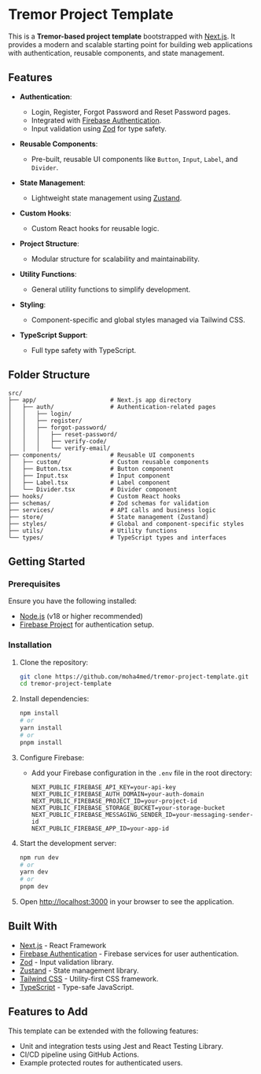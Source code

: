 # Tremor Project Template

This is a **Tremor-based project template** bootstrapped with [Next.js](https://nextjs.org). It provides a modern and scalable starting point for building web applications with authentication, reusable components, and state management.

## Features

- **Authentication**:
  - Login, Register, Forgot Password and Reset Password pages.
  - Integrated with [Firebase Authentication](https://firebase.google.com).
  - Input validation using [Zod](https://github.com/colinhacks/zod) for type safety.

- **Reusable Components**:
  - Pre-built, reusable UI components like `Button`, `Input`, `Label`, and `Divider`.

- **State Management**:
  - Lightweight state management using [Zustand](https://github.com/pmndrs/zustand).

- **Custom Hooks**:
  - Custom React hooks for reusable logic.

- **Project Structure**:
  - Modular structure for scalability and maintainability.

- **Utility Functions**:
  - General utility functions to simplify development.

- **Styling**:
  - Component-specific and global styles managed via Tailwind CSS.

- **TypeScript Support**:
  - Full type safety with TypeScript.

## Folder Structure

```plaintext
src/
├── app/                     # Next.js app directory
│   ├── auth/                # Authentication-related pages
│   │   ├── login/
│   │   ├── register/
│   │   ├── forgot-password/
│   │   │   ├── reset-password/
│   │   │   ├── verify-code/
│   │   │   └── verify-email/
├── components/              # Reusable UI components
│   ├── custom/              # Custom reusable components
│   ├── Button.tsx           # Button component
│   ├── Input.tsx            # Input component
│   ├── Label.tsx            # Label component
│   └── Divider.tsx          # Divider component
├── hooks/                   # Custom React hooks
├── schemas/                 # Zod schemas for validation
├── services/                # API calls and business logic
├── store/                   # State management (Zustand)
├── styles/                  # Global and component-specific styles
├── utils/                   # Utility functions
└── types/                   # TypeScript types and interfaces
```

## Getting Started

### Prerequisites

Ensure you have the following installed:
- [Node.js](https://nodejs.org/) (v18 or higher recommended)
- [Firebase Project](https://firebase.google.com/) for authentication setup.

### Installation

1. Clone the repository:
   ```bash
   git clone https://github.com/moha4med/tremor-project-template.git
   cd tremor-project-template
   ```

2. Install dependencies:
   ```bash
   npm install
   # or
   yarn install
   # or
   pnpm install
   ```

3. Configure Firebase:
   - Add your Firebase configuration in the `.env` file in the root directory:

     ```
     NEXT_PUBLIC_FIREBASE_API_KEY=your-api-key
     NEXT_PUBLIC_FIREBASE_AUTH_DOMAIN=your-auth-domain
     NEXT_PUBLIC_FIREBASE_PROJECT_ID=your-project-id
     NEXT_PUBLIC_FIREBASE_STORAGE_BUCKET=your-storage-bucket
     NEXT_PUBLIC_FIREBASE_MESSAGING_SENDER_ID=your-messaging-sender-id
     NEXT_PUBLIC_FIREBASE_APP_ID=your-app-id
     ```

4. Start the development server:
   ```bash
   npm run dev
   # or
   yarn dev
   # or
   pnpm dev
   ```

5. Open [http://localhost:3000](http://localhost:3000) in your browser to see the application.

## Built With

- [Next.js](https://nextjs.org) - React Framework
- [Firebase Authentication](https://firebase.google.com) - Firebase services for user authentication.
- [Zod](https://github.com/colinhacks/zod) - Input validation library.
- [Zustand](https://github.com/pmndrs/zustand) - State management library.
- [Tailwind CSS](https://tailwindcss.com) - Utility-first CSS framework.
- [TypeScript](https://www.typescriptlang.org) - Type-safe JavaScript.

## Features to Add

This template can be extended with the following features:
- Unit and integration tests using Jest and React Testing Library.
- CI/CD pipeline using GitHub Actions.
- Example protected routes for authenticated users.
